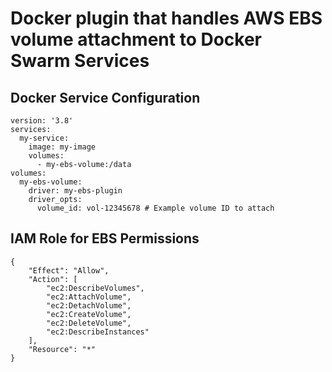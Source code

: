 # Docker plugin that handles AWS EBS volume attachment to Docker Swarm Services

## Docker Service Configuration
```
version: '3.8'
services:
  my-service:
    image: my-image
    volumes:
      - my-ebs-volume:/data
volumes:
  my-ebs-volume:
    driver: my-ebs-plugin
    driver_opts:
      volume_id: vol-12345678 # Example volume ID to attach
```

## IAM Role for EBS Permissions
```
{
    "Effect": "Allow",
    "Action": [
        "ec2:DescribeVolumes",
        "ec2:AttachVolume",
        "ec2:DetachVolume",
        "ec2:CreateVolume",
        "ec2:DeleteVolume",
        "ec2:DescribeInstances"
    ],
    "Resource": "*"
}
```

